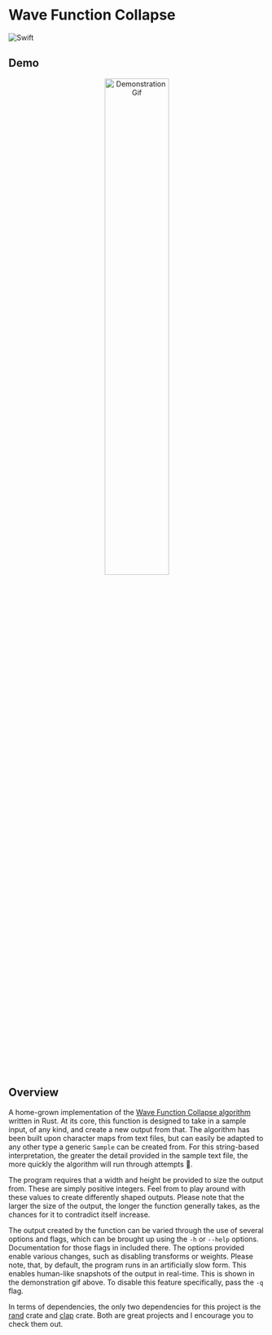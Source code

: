 # Wave Function Collapse

![Swift](https://img.shields.io/badge/Rust-FA7343?style=for-the-badge&logo=rust&logoColor=white)

## Demo

<div align="center">
  <img alt="Demonstration Gif" src="https://i.postimg.cc/tJmT59Tr/Clean-Shot-2022-11-03-at-08-55-34.gif" width="50%" height="50%" style="border-radius:12px;"/>
</div>

## Overview

A home-grown implementation of the [Wave Function Collapse algorithm](https://github.com/mxgmn/WaveFunctionCollapse) written in Rust. At its core, this function is designed to take in a sample input, of any kind, and create a new output from that. The algorithm has been built upon character maps from text files, but can easily be adapted to any other type a generic `Sample` can be created from. For this string-based interpretation, the greater the detail provided in the sample text file, the more quickly the algorithm will run through attempts 🧪. 

The program requires that a width and height be provided to size the output from. These are simply positive integers. Feel from to play around with these values to create differently shaped outputs. Please note that the larger the size of the output, the longer the function generally takes, as the chances for it to contradict itself increase.

The output created by the function can be varied through the use of several options and flags, which can be brought up using the `-h` or `--help` options. Documentation for those flags in included there. The options provided enable various changes, such as disabling transforms or weights. Please note, that, by default, the program runs in an artificially slow form. This enables human-like snapshots of the output in real-time. This is shown in the demonstration gif above. To disable this feature specifically, pass the `-q` flag.

In terms of dependencies, the only two dependencies for this project is the [rand](https://crates.io/crates/rand) crate and [clap](https://docs.rs/clap/latest/clap/) crate. Both are great projects and I encourage you to check them out.
